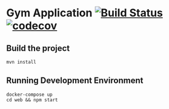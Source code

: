 # Gym Application [![Build Status](https://app.travis-ci.com/DanielMorales9/gym.svg?token=sVEPqLmkxV1xuF2rpsmy&branch=master)](https://app.travis-ci.com/DanielMorales9/gym) [![codecov](https://codecov.io/gh/DanielMorales9/gym/branch/master/graph/badge.svg?token=kDPLiZOXg7)](https://codecov.io/gh/DanielMorales9/gym) 

## Build the project 
````
mvn install
````

## Running Development Environment
````
docker-compose up
cd web && npm start
````
